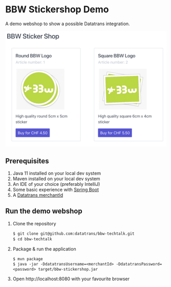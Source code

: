 # BBW Stickershop Demo
A demo webshop to show a possible Datatrans integration.

![Stickershop](shop.png)

##  Prerequisites
1. Java 11 installed on your local dev system
2. Maven installed on your local dev system
3. An IDE of your choice (preferably IntelliJ)
4. Some basic experience with [Spring Boot](https://spring.io/projects/spring-boot)
5. A [Datatrans merchantId](https://www.datatrans.ch/en/technics/test-account)

## Run the demo webshop
1. Clone the repository
    ```zsh
    $ git clone git@github.com:datatrans/bbw-techtalk.git
    $ cd bbw-techtalk
    ```
2. Package & run the application
    ```
    $ mvn package
    $ java -jar -DdatatransUsername=<merchantId> -DdatatransPassword=<password> target/bbw-stickershop.jar
    ```
3. Open http://localhost:8080 with your favourite browser